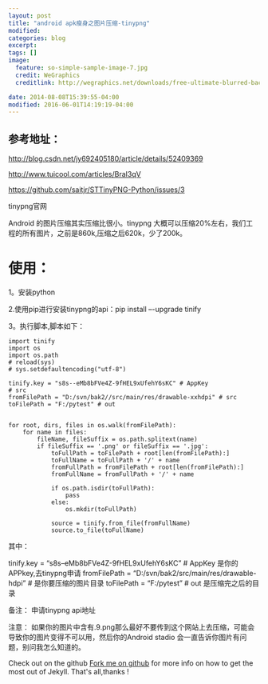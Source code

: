 ```yaml
---
layout: post
title: "android apk瘦身之图片压缩-tinypng"
modified:
categories: blog
excerpt:
tags: []
image:
  feature: so-simple-sample-image-7.jpg
  credit: WeGraphics
  creditlink: http://wegraphics.net/downloads/free-ultimate-blurred-background-pack/

date: 2014-08-08T15:39:55-04:00
modified: 2016-06-01T14:19:19-04:00
---
```


## 参考地址：  ##
http://blog.csdn.net/jy692405180/article/details/52409369

http://www.tuicool.com/articles/BraI3qV

https://github.com/saitjr/STTinyPNG-Python/issues/3

tinypng官网

Android 的图片压缩其实压缩比很小。tinypng 大概可以压缩20%左右，我们工程的所有图片，之前是860k,压缩之后620k，少了200k。

# 使用：  #
1。安装python

2.使用pip进行安装tinypng的api：pip install –-upgrade tinify

3。执行脚本,脚本如下：

    import tinify
	import os
	import os.path
	# reload(sys)
	# sys.setdefaultencoding("utf-8")
	
	tinify.key = "s8s--eMb8bFVe4Z-9fHEL9xUfehY6sKC" # AppKey
	# src
	fromFilePath = "D:/svn/bak2//src/main/res/drawable-xxhdpi" # src
	toFilePath = "F:/pytest" # out


	for root, dirs, files in os.walk(fromFilePath):
	    for name in files:
	        fileName, fileSuffix = os.path.splitext(name)
	        if fileSuffix == '.png' or fileSuffix == '.jpg':
	            toFullPath = toFilePath + root[len(fromFilePath):]
	            toFullName = toFullPath + '/' + name
	            fromFullPath = fromFilePath + root[len(fromFilePath):]
	            fromFullName = fromFullPath + '/' + name
	
	            if os.path.isdir(toFullPath):
	                pass
	            else:
	                os.mkdir(toFullPath)
	
	            source = tinify.from_file(fromFullName)
	            source.to_file(toFullName)




其中：


tinify.key = “s8s–eMb8bFVe4Z-9fHEL9xUfehY6sKC” # AppKey 是你的APPkey,去tinypng申请 
fromFilePath = “D:/svn/bak2/src/main/res/drawable-hdpi” # 是你要压缩的图片目录 
toFilePath = “F:/pytest” # out 是压缩完之后的目录

备注： 
申请tinypng api地址

注意：
如果你的图片中含有.9.png那么最好不要传到这个网站上去压缩，可能会导致你的图片变得不可以用，然后你的Android stadio 会一直告诉你图片有问题，别问我怎么知道的。





Check out on the github [Fork me on github][Tomas' Yu] for more info on how to get the most out of Jekyll. That's all,thanks !

[Tomas' Yu]: https://github.com/TomasYu/blogs
[Tomas' Yu]: https://github.com/TomasYu/blogs
